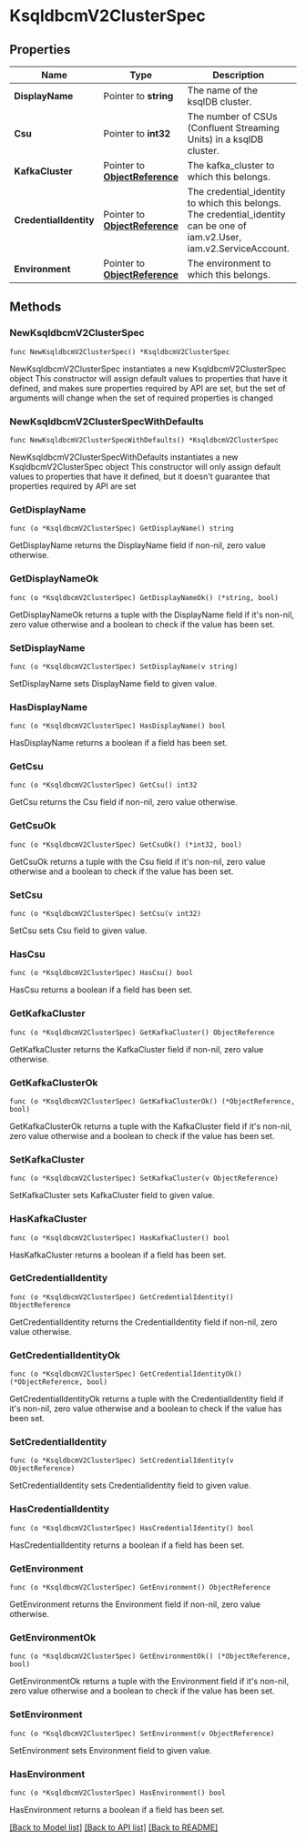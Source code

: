# KsqldbcmV2ClusterSpec

## Properties

Name | Type | Description | Notes
------------ | ------------- | ------------- | -------------
**DisplayName** | Pointer to **string** | The name of the ksqlDB cluster. | [optional] 
**Csu** | Pointer to **int32** | The number of CSUs (Confluent Streaming Units) in a ksqlDB cluster. | [optional] 
**KafkaCluster** | Pointer to [**ObjectReference**](ObjectReference.md) | The kafka_cluster to which this belongs. | [optional] 
**CredentialIdentity** | Pointer to [**ObjectReference**](ObjectReference.md) | The credential_identity to which this belongs. The credential_identity can be one of iam.v2.User, iam.v2.ServiceAccount. | [optional] 
**Environment** | Pointer to [**ObjectReference**](ObjectReference.md) | The environment to which this belongs. | [optional] 

## Methods

### NewKsqldbcmV2ClusterSpec

`func NewKsqldbcmV2ClusterSpec() *KsqldbcmV2ClusterSpec`

NewKsqldbcmV2ClusterSpec instantiates a new KsqldbcmV2ClusterSpec object
This constructor will assign default values to properties that have it defined,
and makes sure properties required by API are set, but the set of arguments
will change when the set of required properties is changed

### NewKsqldbcmV2ClusterSpecWithDefaults

`func NewKsqldbcmV2ClusterSpecWithDefaults() *KsqldbcmV2ClusterSpec`

NewKsqldbcmV2ClusterSpecWithDefaults instantiates a new KsqldbcmV2ClusterSpec object
This constructor will only assign default values to properties that have it defined,
but it doesn't guarantee that properties required by API are set

### GetDisplayName

`func (o *KsqldbcmV2ClusterSpec) GetDisplayName() string`

GetDisplayName returns the DisplayName field if non-nil, zero value otherwise.

### GetDisplayNameOk

`func (o *KsqldbcmV2ClusterSpec) GetDisplayNameOk() (*string, bool)`

GetDisplayNameOk returns a tuple with the DisplayName field if it's non-nil, zero value otherwise
and a boolean to check if the value has been set.

### SetDisplayName

`func (o *KsqldbcmV2ClusterSpec) SetDisplayName(v string)`

SetDisplayName sets DisplayName field to given value.

### HasDisplayName

`func (o *KsqldbcmV2ClusterSpec) HasDisplayName() bool`

HasDisplayName returns a boolean if a field has been set.

### GetCsu

`func (o *KsqldbcmV2ClusterSpec) GetCsu() int32`

GetCsu returns the Csu field if non-nil, zero value otherwise.

### GetCsuOk

`func (o *KsqldbcmV2ClusterSpec) GetCsuOk() (*int32, bool)`

GetCsuOk returns a tuple with the Csu field if it's non-nil, zero value otherwise
and a boolean to check if the value has been set.

### SetCsu

`func (o *KsqldbcmV2ClusterSpec) SetCsu(v int32)`

SetCsu sets Csu field to given value.

### HasCsu

`func (o *KsqldbcmV2ClusterSpec) HasCsu() bool`

HasCsu returns a boolean if a field has been set.

### GetKafkaCluster

`func (o *KsqldbcmV2ClusterSpec) GetKafkaCluster() ObjectReference`

GetKafkaCluster returns the KafkaCluster field if non-nil, zero value otherwise.

### GetKafkaClusterOk

`func (o *KsqldbcmV2ClusterSpec) GetKafkaClusterOk() (*ObjectReference, bool)`

GetKafkaClusterOk returns a tuple with the KafkaCluster field if it's non-nil, zero value otherwise
and a boolean to check if the value has been set.

### SetKafkaCluster

`func (o *KsqldbcmV2ClusterSpec) SetKafkaCluster(v ObjectReference)`

SetKafkaCluster sets KafkaCluster field to given value.

### HasKafkaCluster

`func (o *KsqldbcmV2ClusterSpec) HasKafkaCluster() bool`

HasKafkaCluster returns a boolean if a field has been set.

### GetCredentialIdentity

`func (o *KsqldbcmV2ClusterSpec) GetCredentialIdentity() ObjectReference`

GetCredentialIdentity returns the CredentialIdentity field if non-nil, zero value otherwise.

### GetCredentialIdentityOk

`func (o *KsqldbcmV2ClusterSpec) GetCredentialIdentityOk() (*ObjectReference, bool)`

GetCredentialIdentityOk returns a tuple with the CredentialIdentity field if it's non-nil, zero value otherwise
and a boolean to check if the value has been set.

### SetCredentialIdentity

`func (o *KsqldbcmV2ClusterSpec) SetCredentialIdentity(v ObjectReference)`

SetCredentialIdentity sets CredentialIdentity field to given value.

### HasCredentialIdentity

`func (o *KsqldbcmV2ClusterSpec) HasCredentialIdentity() bool`

HasCredentialIdentity returns a boolean if a field has been set.

### GetEnvironment

`func (o *KsqldbcmV2ClusterSpec) GetEnvironment() ObjectReference`

GetEnvironment returns the Environment field if non-nil, zero value otherwise.

### GetEnvironmentOk

`func (o *KsqldbcmV2ClusterSpec) GetEnvironmentOk() (*ObjectReference, bool)`

GetEnvironmentOk returns a tuple with the Environment field if it's non-nil, zero value otherwise
and a boolean to check if the value has been set.

### SetEnvironment

`func (o *KsqldbcmV2ClusterSpec) SetEnvironment(v ObjectReference)`

SetEnvironment sets Environment field to given value.

### HasEnvironment

`func (o *KsqldbcmV2ClusterSpec) HasEnvironment() bool`

HasEnvironment returns a boolean if a field has been set.


[[Back to Model list]](../README.md#documentation-for-models) [[Back to API list]](../README.md#documentation-for-api-endpoints) [[Back to README]](../README.md)


